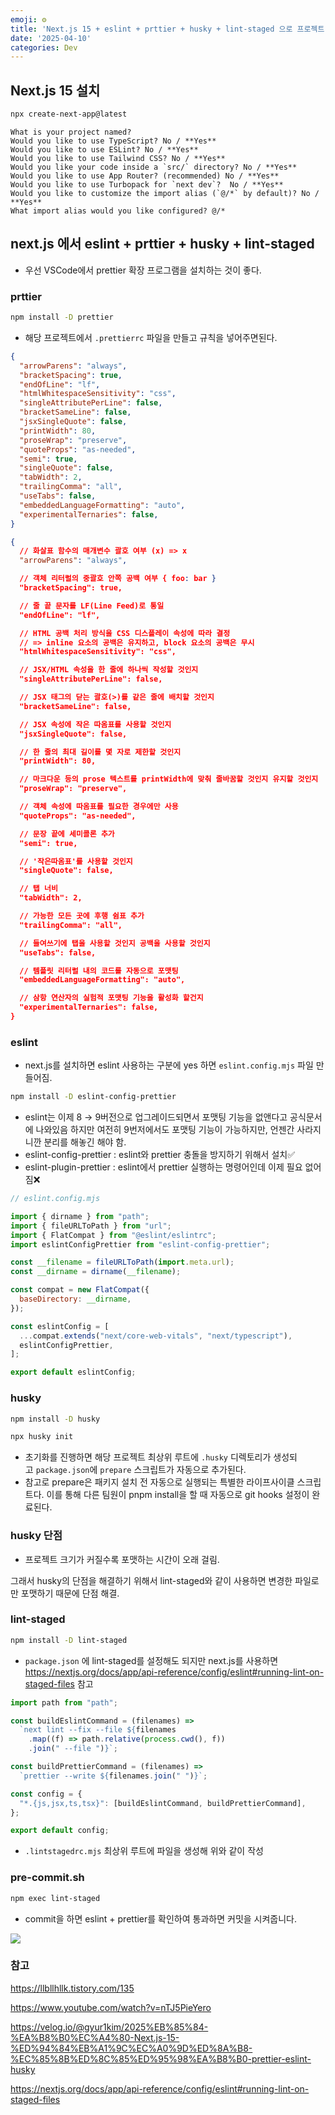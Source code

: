 ```yaml
---
emoji: ⚙️
title: 'Next.js 15 + eslint + prttier + husky + lint-staged 으로 프로젝트 세팅하기'
date: '2025-04-10'
categories: Dev
---
```


## Next.js 15 설치

```bash
npx create-next-app@latest
```

```
What is your project named?
Would you like to use TypeScript? No / **Yes**
Would you like to use ESLint? No / **Yes**
Would you like to use Tailwind CSS? No / **Yes**
Would you like your code inside a `src/` directory? No / **Yes**
Would you like to use App Router? (recommended) No / **Yes**
Would you like to use Turbopack for `next dev`?  No / **Yes**
Would you like to customize the import alias (`@/*` by default)? No / **Yes**
What import alias would you like configured? @/*
```

## next.js 에서 eslint + prttier + husky + lint-staged

- 우선 VSCode에서 prettier 확장 프로그램을 설치하는 것이 좋다.

### prttier

```bash
npm install -D prettier
```

- 해당 프로젝트에서 `.prettierrc` 파일을 만들고 규칙을 넣어주면된다.

```json
{
  "arrowParens": "always",
  "bracketSpacing": true,
  "endOfLine": "lf",
  "htmlWhitespaceSensitivity": "css",
  "singleAttributePerLine": false,
  "bracketSameLine": false,
  "jsxSingleQuote": false,
  "printWidth": 80,
  "proseWrap": "preserve",
  "quoteProps": "as-needed",
  "semi": true,
  "singleQuote": false,
  "tabWidth": 2,
  "trailingComma": "all",
  "useTabs": false,
  "embeddedLanguageFormatting": "auto",
  "experimentalTernaries": false,
}
```

```json
{
  // 화살표 함수의 매개변수 괄호 여부 (x) => x
  "arrowParens": "always",

  // 객체 리터럴의 중괄호 안쪽 공백 여부 { foo: bar }
  "bracketSpacing": true,

  // 줄 끝 문자를 LF(Line Feed)로 통일
  "endOfLine": "lf",

  // HTML 공백 처리 방식을 CSS 디스플레이 속성에 따라 결정
  // => inline 요소의 공백은 유지하고, block 요소의 공백은 무시
  "htmlWhitespaceSensitivity": "css",

  // JSX/HTML 속성을 한 줄에 하나씩 작성할 것인지
  "singleAttributePerLine": false,

  // JSX 태그의 닫는 괄호(>)를 같은 줄에 배치할 것인지
  "bracketSameLine": false,

  // JSX 속성에 작은 따옴표를 사용할 것인지
  "jsxSingleQuote": false,

  // 한 줄의 최대 길이를 몇 자로 제한할 것인지
  "printWidth": 80,

  // 마크다운 등의 prose 텍스트를 printWidth에 맞춰 줄바꿈할 것인지 유지할 것인지
  "proseWrap": "preserve",

  // 객체 속성에 따옴표를 필요한 경우에만 사용
  "quoteProps": "as-needed",

  // 문장 끝에 세미콜론 추가
  "semi": true,

  // '작은따옴표'를 사용할 것인지
  "singleQuote": false,

  // 탭 너비
  "tabWidth": 2,

  // 가능한 모든 곳에 후행 쉼표 추가
  "trailingComma": "all",

  // 들여쓰기에 탭을 사용할 것인지 공백을 사용할 것인지
  "useTabs": false,

  // 템플릿 리터럴 내의 코드를 자동으로 포맷팅
  "embeddedLanguageFormatting": "auto",

  // 삼항 연산자의 실험적 포맷팅 기능을 활성화 할건지
  "experimentalTernaries": false,
}
```

### eslint

- next.js를 설치하면 eslint 사용하는 구분에 yes 하면 `eslint.config.mjs` 파일 만들어짐.

```bash
npm install -D eslint-config-prettier
```

- eslint는 이제 8 → 9버전으로 업그레이드되면서 포맷팅 기능을 없앤다고 공식문서에 나와있음 하지만 여전히 9번저에서도 포맷팅 기능이 가능하지만, 언젠간 사라지니깐 분리를 해놓긴 해야 함.
- eslint-config-prettier : eslint와 prettier 충돌을 방지하기 위해서 설치✅
- eslint-plugin-prettier : eslint에서 prettier 실행하는 명령어인데 이제 필요 없어짐❌

```jsx
// eslint.config.mjs

import { dirname } from "path";
import { fileURLToPath } from "url";
import { FlatCompat } from "@eslint/eslintrc";
import eslintConfigPrettier from "eslint-config-prettier";

const __filename = fileURLToPath(import.meta.url);
const __dirname = dirname(__filename);

const compat = new FlatCompat({
  baseDirectory: __dirname,
});

const eslintConfig = [
  ...compat.extends("next/core-web-vitals", "next/typescript"),
  eslintConfigPrettier,
];

export default eslintConfig;

```

### husky

```bash
npm install -D husky
```

```bash
npx husky init
```

- 초기화를 진행하면 해당 프로젝트 최상위 루트에 `.husky` 디렉토리가 생성되고 `package.json`에 `prepare` 스크립트가 자동으로 추가된다.
- 참고로 prepare은 패키지 설치 전 자동으로 실행되는 특별한 라이프사이클 스크립트다. 이를 통해 다른 팀원이 pnpm install을 할 때 자동으로 git hooks 설정이 완료된다.

### husky 단점

- 프로젝트 크기가 커질수록 포맷하는 시간이 오래 걸림.

그래서 husky의 단점을 해결하기 위해서 lint-staged와 같이 사용하면 변경한 파일로만 포맷하기 때문에 단점 해결.

### lint-staged

```bash
npm install -D lint-staged
```

- `package.json` 에 lint-staged를 설정해도 되지만 next.js를 사용하면 https://nextjs.org/docs/app/api-reference/config/eslint#running-lint-on-staged-files 참고

```jsx
import path from "path";

const buildEslintCommand = (filenames) =>
  `next lint --fix --file ${filenames
    .map((f) => path.relative(process.cwd(), f))
    .join(" --file ")}`;

const buildPrettierCommand = (filenames) =>
  `prettier --write ${filenames.join(" ")}`;

const config = {
  "*.{js,jsx,ts,tsx}": [buildEslintCommand, buildPrettierCommand],
};

export default config;
```

- `.lintstagedrc.mjs` 최상위 루트에 파일을 생성해 위와 같이 작성

### pre-commit.sh

```bash
npm exec lint-staged
```

- commit을 하면 eslint + prettier를 확인하여 통과하면 커밋을 시켜줍니다.

![](01.png)

### 참고

https://llbllhllk.tistory.com/135

https://www.youtube.com/watch?v=nTJ5PieYero

https://velog.io/@gyur1kim/2025%EB%85%84-%EA%B8%B0%EC%A4%80-Next.js-15-%ED%94%84%EB%A1%9C%EC%A0%9D%ED%8A%B8-%EC%85%8B%ED%8C%85%ED%95%98%EA%B8%B0-prettier-eslint-husky

https://nextjs.org/docs/app/api-reference/config/eslint#running-lint-on-staged-files

```toc

```